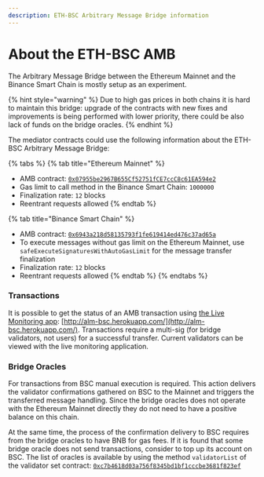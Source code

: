 ```yaml
---
description: ETH-BSC Arbitrary Message Bridge information
---
```


# About the ETH-BSC AMB

The Arbitrary Message Bridge between the Ethereum Mainnet and the Binance Smart Chain is mostly setup as an experiment.

{% hint style="warning" %}
Due to high gas prices in both chains it is hard to maintain this bridge: upgrade of the contracts with new fixes and improvements is being performed with lower priority, there could be also lack of funds on the bridge oracles.
{% endhint %}

The mediator contracts could use the following information about the ETH-BSC Arbitrary Message Bridge:

{% tabs %}
{% tab title="Ethereum Mainnet" %}
* AMB contract: [`0x07955be2967B655Cf52751fCE7ccC8c61EA594e2`](https://etherscan.io/address/0x07955be2967B655Cf52751fCE7ccC8c61EA594e2)
* Gas limit to call method in the Binance Smart Chain: `1000000`
* Finalization rate: `12` blocks
* Reentrant requests allowed
{% endtab %}

{% tab title="Binance Smart Chain" %}
* AMB contract: [`0x6943a218d58135793f1fe619414ed476c37ad65a`](https://bscscan.com/address/0x6943a218d58135793f1fe619414ed476c37ad65a)
* To execute messages without gas limit on the Ethereum Mainnet, use `safeExecuteSignaturesWithAutoGasLimit` for the message transfer finalization
* Finalization rate: `12` blocks
* Reentrant requests allowed
{% endtab %}
{% endtabs %}

### Transactions

It is possible to get the status of an AMB transaction using [the Live Monitoring app](https://docs.tokenbridge.net/about-tokenbridge/components/amb-live-monitoring-application): [http://alm-bsc.herokuapp.com/](http://alm-bsc.herokuapp.com/). Transactions require a multi-sig \(for bridge validators, not users\) for a successful transfer. Current validators can be viewed with the live monitoring application.

### Bridge Oracles

For transactions from BSC manual execution is required. This action delivers the validator confirmations gathered on BSC to the Mainnet and triggers the transferred message handling. Since the bridge oracles does not operate with the Ethereum Mainnet directly they do not need to have a positive balance on this chain.

At the same time, the process of the confirmation delivery to BSC requires from the bridge oracles to have BNB for gas fees. If it is found that some bridge oracle does not send transactions, consider to top up its account on BSC. The list of oracles is available by using the method `validatorList` of the validator set contract: [`0xc7b4618d03a756f8345bd1bf1cccbe3681f823ef`](https://bscscan.com/address/0xc7b4618d03a756f8345bd1bf1cccbe3681f823ef#readProxyContract)

